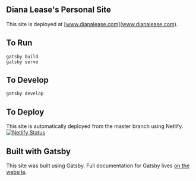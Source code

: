 ## Diana Lease's Personal Site
This site is deployed at [www.dianalease.com](www.dianalease.com).

## To Run
```
gatsby build
gatsby serve
```

## To Develop
```
gatsby develop
```

## To Deploy

This site is automatically deployed from the master branch using Netlify.
[![Netlify Status](https://api.netlify.com/api/v1/badges/5be19818-e58e-4c0c-96c7-912425c6fab4/deploy-status)](https://app.netlify.com/sites/awesome-kilby-7cab23/deploys)


## Built with Gatsby

This site was built using Gatsby. Full documentation for Gatsby lives [on the website](https://www.gatsbyjs.org/).
